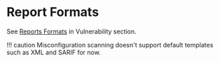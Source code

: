 # Report Formats

See [Reports Formats](../../vulnerability/examples/report.md) in Vulnerability section.

!!! caution
    Misconfiguration scanning doesn't support default templates such as XML and SARIF for now.